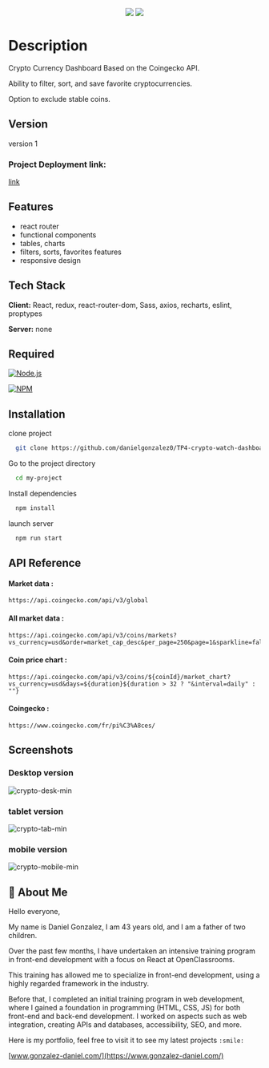 <p align="center">
<img src="https://img.shields.io/badge/NPM-Published-crimson?style=for-the-badge&logo=npm">
<img src="https://img.shields.io/badge/Create%20with-React-blue?style=for-the-badge&logo=react">
</p>

# Description

Crypto Currency Dashboard Based on the Coingecko API.

Ability to filter, sort, and save favorite cryptocurrencies.

Option to exclude stable coins.

## Version

version 1 

### Project Deployment link: 
[link](https://tp-4-crypto-watch-dashboard-react.vercel.app/)
## Features

- react router 
- functional components
- tables, charts
- filters, sorts, favorites features
- responsive design

## Tech Stack

**Client:** React, redux, react-router-dom, Sass, axios, recharts, eslint, proptypes

**Server:** none


## Required

[![Node.js](https://custom-icon-badges.demolab.com/badge/-Node.js-339933?style=for-the-badge&logo=node.js&logoColor=white)](https://nodejs.org/)

[![NPM](https://img.shields.io/badge/-NPM-CC3534?logo=npm&logoColor=white&style=for-the-badge)](https://docs.npmjs.com/downloading-and-installing-node-js-and-npm)
## Installation

clone project

```bash
  git clone https://github.com/danielgonzalez0/TP4-crypto-watch-dashboard-react.git
```

Go to the project directory

```bash
  cd my-project
```

Install dependencies

```bash
  npm install
```

launch server

```bash
  npm run start
```

## API Reference

#### Market data : 
```http
https://api.coingecko.com/api/v3/global
```

#### All market data : 
```http
https://api.coingecko.com/api/v3/coins/markets?vs_currency=usd&order=market_cap_desc&per_page=250&page=1&sparkline=false&price_change_percentage=1h%2C24h%2C7d%2C14d%2C30d%2C200d%2C1y&locale=en
```

#### Coin price chart : 
```http
https://api.coingecko.com/api/v3/coins/${coinId}/market_chart?vs_currency=usd&days=${duration}${duration > 32 ? "&interval=daily" : ""}
```

#### Coingecko : 
```http
https://www.coingecko.com/fr/pi%C3%A8ces/
```
## Screenshots

### Desktop version

![crypto-desk-min](https://github.com/danielgonzalez0/TP4-crypto-watch-dashboard-react/assets/86351071/9b058e5b-63e1-496c-9289-e099df2ffde3)


### tablet version

![crypto-tab-min](https://github.com/danielgonzalez0/TP4-crypto-watch-dashboard-react/assets/86351071/5adfea90-9429-4a47-abf8-785610d6d2d7)

### mobile version

![crypto-mobile-min](https://github.com/danielgonzalez0/TP4-crypto-watch-dashboard-react/assets/86351071/810ef26d-6b10-428a-98b2-880a444bf7e2)

## 🚀 About Me

Hello everyone,

My name is Daniel Gonzalez, I am 43 years old, and I am a father of two children. 

Over the past few months, I have undertaken an intensive training program in front-end development with a focus on React at OpenClassrooms. 

This training has allowed me to specialize in front-end development, using a highly regarded framework in the industry.

Before that, I completed an initial training program in web development, where I gained a foundation in programming (HTML, CSS, JS) for both front-end and back-end development. I worked on aspects such as web integration, creating APIs and databases, accessibility, SEO, and more.

Here is my portfolio, feel free to visit it to see my latest projects `:smile:`

[www.gonzalez-daniel.com/](https://www.gonzalez-daniel.com/)
